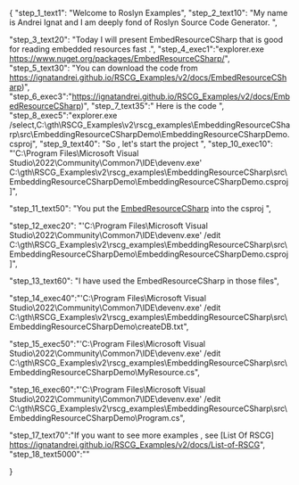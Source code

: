 {
    "step_1_text1": "Welcome to Roslyn Examples",
    "step_2_text10": "My name is Andrei Ignat and I am deeply fond of Roslyn Source Code Generator. ",

"step_3_text20": "Today I will present EmbedResourceCSharp  that is good for reading embedded resources fast .",
"step_4_exec1":"explorer.exe https://www.nuget.org/packages/EmbedResourceCSharp/",
"step_5_text30": "You can download the code from https://ignatandrei.github.io/RSCG_Examples/v2/docs/EmbedResourceCSharp)",
"step_6_exec3":"https://ignatandrei.github.io/RSCG_Examples/v2/docs/EmbedResourceCSharp)",
"step_7_text35":" Here is the code ",
"step_8_exec5":"explorer.exe /select,C:\\gth\\RSCG_Examples\\v2\\rscg_examples\\EmbeddingResourceCSharp\\src\\EmbeddingResourceCSharpDemo\\EmbeddingResourceCSharpDemo.csproj",
"step_9_text40": "So , let's start the project ",
"step_10_exec10": "'C:\\Program Files\\Microsoft Visual Studio\\2022\\Community\\Common7\\IDE\\devenv.exe' C:\\gth\\RSCG_Examples\\v2\\rscg_examples\\EmbeddingResourceCSharp\\src\\EmbeddingResourceCSharpDemo\\EmbeddingResourceCSharpDemo.csproj]",

"step_11_text50": "You put the  [EmbedResourceCSharp](https://www.nuget.org/packages/EmbedResourceCSharp/) into the csproj ",

"step_12_exec20": "'C:\\Program Files\\Microsoft Visual Studio\\2022\\Community\\Common7\\IDE\\devenv.exe' /edit C:\\gth\\RSCG_Examples\\v2\\rscg_examples\\EmbeddingResourceCSharp\\src\\EmbeddingResourceCSharpDemo\\EmbeddingResourceCSharpDemo.csproj]",

"step_13_text60": "I have used the EmbedResourceCSharp in those files",


"step_14_exec40":"'C:\\Program Files\\Microsoft Visual Studio\\2022\\Community\\Common7\\IDE\\devenv.exe' /edit C:\\gth\\RSCG_Examples\\v2\\rscg_examples\\EmbeddingResourceCSharp\\src\\EmbeddingResourceCSharpDemo\\createDB.txt",

"step_15_exec50":"'C:\\Program Files\\Microsoft Visual Studio\\2022\\Community\\Common7\\IDE\\devenv.exe' /edit C:\\gth\\RSCG_Examples\\v2\\rscg_examples\\EmbeddingResourceCSharp\\src\\EmbeddingResourceCSharpDemo\\MyResource.cs",

"step_16_exec60":"'C:\\Program Files\\Microsoft Visual Studio\\2022\\Community\\Common7\\IDE\\devenv.exe' /edit C:\\gth\\RSCG_Examples\\v2\\rscg_examples\\EmbeddingResourceCSharp\\src\\EmbeddingResourceCSharpDemo\\Program.cs",

"step_17_text70":"If you want to see more examples , see  [List Of RSCG] https://ignatandrei.github.io/RSCG_Examples/v2/docs/List-of-RSCG",
"step_18_text5000":""

}